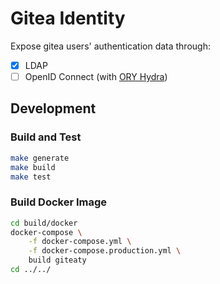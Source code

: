 # Gitea Identity

Expose gitea users' authentication data through:

- [x] LDAP
- [ ] OpenID Connect (with [ORY Hydra](https://github.com/ory/hydra))

## Development

### Build and Test

```bash
make generate
make build
make test
```

### Build Docker Image

```bash
cd build/docker
docker-compose \
    -f docker-compose.yml \
    -f docker-compose.production.yml \
    build giteaty
cd ../../
```
